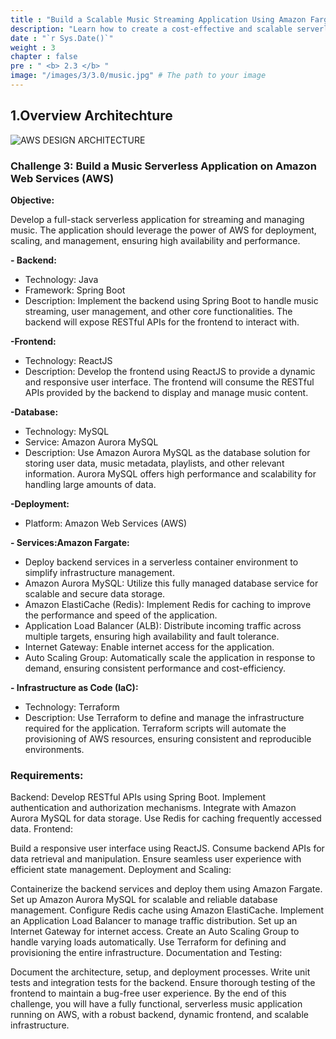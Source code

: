 ```yaml
---
title : "Build a Scalable Music Streaming Application Using Amazon Fargate and Serverless Architecture"
description: "Learn how to create a cost-effective and scalable serverless music streaming application with Amazon Fargate, leveraging Terraform for cloud infrastructure management."
date : "`r Sys.Date()`"
weight : 3
chapter : false
pre : " <b> 2.3 </b> "
image: "/images/3/3.0/music.jpg" # The path to your image
---
```

## 1.Overview Architechture
![AWS DESIGN ARCHITECTURE](/images/3/3.0/music-multi.drawio.svg?featherlight=false&width=100pc)

### Challenge 3: Build a Music Serverless Application on Amazon Web Services (AWS)
**Objective:**

Develop a full-stack serverless application for streaming and managing music. The application should leverage the power of AWS for deployment, scaling, and management, ensuring high availability and performance.

**- Backend:**
+ Technology: Java
+ Framework: Spring Boot
+ Description: Implement the backend using Spring Boot to handle music streaming, user management, and other core functionalities. The backend will expose RESTful APIs for the frontend to interact with.

**-Frontend:**
+ Technology: ReactJS
+ Description: Develop the frontend using ReactJS to provide a dynamic and responsive user interface. The frontend will consume the RESTful APIs provided by the backend to display and manage music content.

**-Database:**
+ Technology: MySQL
+ Service: Amazon Aurora MySQL
+ Description: Use Amazon Aurora MySQL as the database solution for storing user data, music metadata, playlists, and other relevant information. Aurora MySQL offers high performance and scalability for handling large amounts of data.

**-Deployment:**
+ Platform: Amazon Web Services (AWS)

**- Services:Amazon Fargate:**

+ Deploy backend services in a serverless container environment to simplify infrastructure management.
+ Amazon Aurora MySQL: Utilize this fully managed database service for scalable and secure data storage.
+ Amazon ElastiCache (Redis): Implement Redis for caching to improve the performance and speed of the application.
+ Application Load Balancer (ALB): Distribute incoming traffic across multiple targets, ensuring high availability and fault tolerance.
+ Internet Gateway: Enable internet access for the application.
+ Auto Scaling Group: Automatically scale the application in response to demand, ensuring consistent performance and cost-efficiency.

**- Infrastructure as Code (IaC):**
+ Technology: Terraform
+ Description: Use Terraform to define and manage the infrastructure required for the application. Terraform scripts will automate the provisioning of AWS resources, ensuring consistent and reproducible environments.

### Requirements:
Backend:
Develop RESTful APIs using Spring Boot.
Implement authentication and authorization mechanisms.
Integrate with Amazon Aurora MySQL for data storage.
Use Redis for caching frequently accessed data.
Frontend:

Build a responsive user interface using ReactJS.
Consume backend APIs for data retrieval and manipulation.
Ensure seamless user experience with efficient state management.
Deployment and Scaling:

Containerize the backend services and deploy them using Amazon Fargate.
Set up Amazon Aurora MySQL for scalable and reliable database management.
Configure Redis cache using Amazon ElastiCache.
Implement an Application Load Balancer to manage traffic distribution.
Set up an Internet Gateway for internet access.
Create an Auto Scaling Group to handle varying loads automatically.
Use Terraform for defining and provisioning the entire infrastructure.
Documentation and Testing:

Document the architecture, setup, and deployment processes.
Write unit tests and integration tests for the backend.
Ensure thorough testing of the frontend to maintain a bug-free user experience.
By the end of this challenge, you will have a fully functional, serverless music application running on AWS, with a robust backend, dynamic frontend, and scalable infrastructure.






